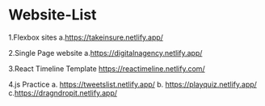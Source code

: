 # Website-List

1.Flexbox sites 
  a.https://takeinsure.netlify.app/
  
  
2.Single Page website 
  a.https://digitalnagency.netlify.app/
  
3.React Timeline Template
  https://reactimeline.netlify.com/
 
4.js Practice
  a. https://tweetslist.netlify.app/
  b. https://playquiz.netlify.app/
  c.https://dragndropit.netlify.app/

